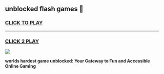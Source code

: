 
## unblocked flash games 👋
<h3>
<a href="https://premium.freeplayer.one?title=unblocked_flash_games&ref=13F">CLICK TO PLAY</a></h3>
<hr>

<h3>
<a href="https://premium.freeplayer.one?title=unblocked_flash_games&ref=13F">CLICK 2 PLAY</a>
  
</h3>

<a href="https://premium.freeplayer.one?title=unblocked_flash_games&ref=12F/"><img src="https://clearcache.store/games.png"></a>


**worlds hardest game unblocked: Your Gateway to Fun and Accessible Online Gaming**
